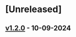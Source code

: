 
# [Unreleased]
## [v1.2.0](https://github.com/lazervel/data/compare/v1.0.3...v1.1.0) - 10-09-2024

